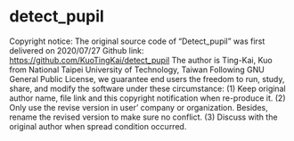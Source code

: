 # detect_pupil
Copyright notice: The original source code of “Detect_pupil” was first delivered on 2020/07/27
Github link: https://github.com/KuoTingKai/detect_pupil
The author is Ting-Kai, Kuo  from National Taipei University of Technology, Taiwan
Following GNU General Public License, we guarantee end users the freedom to run, study, share, and modify the software under these circumstance: 
(1) Keep original author name, file link and this copyright notification when re-produce it.
(2) Only use the revise version in user’ company or organization. Besides, rename the revised version to make sure no conflict.
(3) Discuss with the original author when spread condition occurred.
